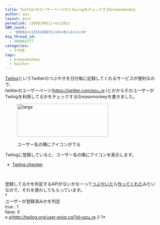 ```yaml
---
title: TwitterのユーザーページからTwilogをチェックするGreasemonkey
author: azu
layout: post
permalink: /2009/0911/res1303/
SBM_count:
  - '00002<>1355286071<>0<>0<>1<>1<>0'
dsq_thread_id:
  - 300802277
categories:
  - その他
tags:
  - Greasemonkey
  - twitter
---
```

[Twilog][1]というTwitterのつぶやきを日付毎に記録してくれるサービスが便利なので、  
twitterのユーザーページ(https://twitter.com/azu_re )とかからそのユーザーがTwilogを利用してるかをチェックするGreasemonkeyを書きました。<figure id="attachment_1304" style="width: 300px;" class="wp-caption alignnone">

[<img class="size-medium wp-image-1304" title="large" src="http://efcl.infol/wp-content/uploads/2009/09/large-300x109.png" alt="large" width="300" height="109" />][2]<figcaption class="wp-caption-text">ユーザー名の横にアイコンがでる</figcaption></figure> 
Twilogに登録していると、ユーザー名の隣にアイコンを表示します。

*   [Twilog checker][3]

<br class="spacer_" />

登録してるかを判定するAPIがないかなーって[つぶやいた][4]ら[作ってくれた][5]みたいなので、それを使わしてもらっています。  
*  
ユーザーが登録済みかを判定  
true : 1   
false: 0   
e.g)<http://twilog.org/user-exist.cgi?id=azu_re> // 1*

 [1]: http://twilog.org/
 [2]: http://efcl.infol/wp-content/uploads/2009/09/large.png
 [3]: http://userscripts.org/scripts/show/57387
 [4]: http://twitter.com/azu_re/status/3864502565
 [5]: http://twitter.com/ropross/statuses/3886731176